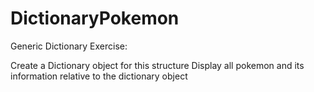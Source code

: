 # DictionaryPokemon

Generic Dictionary Exercise:

Create a Dictionary object for this structure
Display all pokemon and its information relative to the dictionary object
